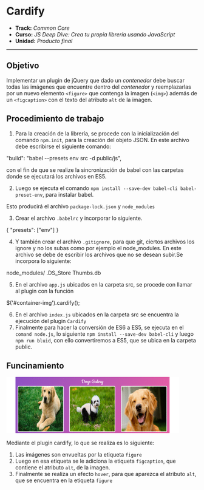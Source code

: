 # Cardify

* **Track:** _Common Core_
* **Curso:** _JS Deep Dive: Crea tu propia librería usando JavaScript_
* **Unidad:** _Producto final_

***
## Objetivo
Implementar un plugin de jQuery que dado un _contenedor_ debe buscar todas las
imágenes que encuentre dentro del _contenedor_ y reemplazarlas por un nuevo
elemento `<figure>` que contenga la imagen (`<img>`) además de un `<figcaption>`
con el texto del atributo `alt` de la imagen.

## Procedimiento de trabajo

1. Para la creación de la librería, se procede con la inicialización del comando `npm.init`, para la creación del objeto JSON.
En este archivo debe escribirse el siguiente comando:

"build": "babel --presets env src -d public/js",

con el fin de que se realize la sincronización de babel con las carpetas donde se ejecutará los archivos en ES5.

2. Luego se ejecuta el comando `npm install --save-dev babel-cli babel-preset-env`, para instalar babel.

Esto producirá el archivo `package-lock.json` y `node_modules`

3. Crear el archivo `.babelrc` y incorporar lo siguiente.

  { "presets": ["env"] }

4. Y también crear el archivo `.gitignore`, para que git, ciertos archivos los ignore y no los subas como por ejemplo el node_modules. En este archivo se debe de escribir los archivos que no se desean subir.Se incorpora lo siguiente:

node_modules/
.DS_Store
Thumbs.db

5. En el archivo `app.js` ubicados en la carpeta src, se procede con llamar al plugin con la función

  $('#container-img').cardify();

6. En el archivo `index.js` ubicados en la carpeta src se encuentra la ejecución del plugin `Cardify`
7. Finalmente para hacer la conversión de ES6 a ES5, se ejecuta en el `comand node.js`, lo siguiente `npm install --save-dev babel-cli` y luego `npm run bluid`, con ello convertiremos a ES5, que se ubica en la carpeta public.


## Funcinamiento
![GIF](public/assets/imagenes/gif-demo.gif)

Mediante el plugin cardify, lo que se realiza es lo siguiente:

1. Las imágenes son envueltas por la etiqueta `figure`
2. Luego en esa etiqueta se le adiciona la etiqueta `figcaption`, que contiene el atributo `alt`, de la imagen.
3. Finalmente se realiza un efecto `hover`, para que aparezca el atributo `alt`, que se encuentra en la etiqueta `figure`


